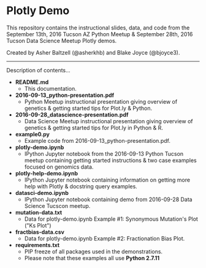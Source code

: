 # Plotly Demo

This repository contains the instructional slides, data, and code from the September 13th, 2016 Tucson AZ Python Meetup & September 28th, 2016 Tucson Data Science Meetup Plotly demos. 

Created by Asher Baltzell (@asherkhb) and Blake Joyce (@bjoyce3). 

---

Description of contents...
* __README.md__
  * This documentation. 
* __2016-09-13\_python-presentation.pdf__
  * Python Meetup instructional presentation giving overview of genetics & getting started tips for Plot.ly & Python.
* __2016-09-28\_datascience-presentation.pdf__
  * Data Science Meetup instructional presentation giving overview of genetics & getting started tips for Plot.ly in Python & R.
* __example0.py__
  * Example code from 2016-09-13\_python-presentation.pdf.
* __plotly-demo.ipynb__
  * IPython Jupyter notebook from the 2016-09-13 Python Tucson meetup containing getting started instructions & two case examples focused on genomics data.
* __plotly-help-demo.ipynb__
  * IPython Jupyter notebook containing information on getting more help with Plotly & docstring query examples.
* __datasci-demo.ipynb__
  * IPython Jupyter notebook containing demo from 2016-09-28 Data Science Tucscon meetup.
* __mutation-data.txt__
  * Data for plotly-demo.ipynb Example #1: Synonymous Mutation's Plot ("Ks Plot")
* __fractbias-data.csv__
  * Data for plotly-demo.ipynb Example #2: Fractionation Bias Plot.
* __requirements.txt__
  * PIP freeze of all packages used in the demonstrations.
  * Please note that these examples all use __Python 2.7.11__

